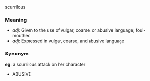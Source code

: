 scurrilous
### Meaning
+ _adj_: Given to the use of vulgar, coarse, or abusive language; foul-mouthed
+ _adj_: Expressed in vulgar, coarse, and abusive language

### Synonym

__eg__: a scurrilous attack on her character

+ ABUSIVE


